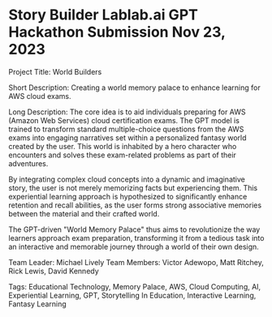 # Story Builder Lablab.ai GPT Hackathon Submission Nov 23, 2023
Project Title: World Builders

Short Description: Creating a world memory palace to enhance learning for AWS cloud exams.

Long Description: The core idea is to aid individuals preparing for AWS (Amazon Web Services) cloud certification exams. The GPT model is trained to transform standard multiple-choice questions from the AWS exams into engaging narratives set within a personalized fantasy world created by the user. This world is inhabited by a hero character who encounters and solves these exam-related problems as part of their adventures.

By integrating complex cloud concepts into a dynamic and imaginative story, the user is not merely memorizing facts but experiencing them. This experiential learning approach is hypothesized to significantly enhance retention and recall abilities, as the user forms strong associative memories between the material and their crafted world.

The GPT-driven "World Memory Palace" thus aims to revolutionize the way learners approach exam preparation, transforming it from a tedious task into an interactive and memorable journey through a world of their own design.

Team Leader: Michael Lively
Team Members:  Victor Adewopo, Matt Ritchey, Rick Lewis, David Kennedy

Tags: Educational Technology, Memory Palace, AWS, Cloud Computing, AI, Experiential Learning, GPT, Storytelling In Education, Interactive Learning, Fantasy Learning


